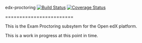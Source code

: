 edx-proctoring [![Build Status](https://travis-ci.org/edx/edx-proctoring.svg?branch=master)](https://travis-ci.org/edx/edx-proctoring) [![Coverage Status](https://img.shields.io/coveralls/edx/edx-proctoring.svg)](https://coveralls.io/r/edx/edx-proctoring?branch=master)

========================

This is the Exam Proctoring subsytem for the Open edX platform.

This is a work in progress at this point in time.
